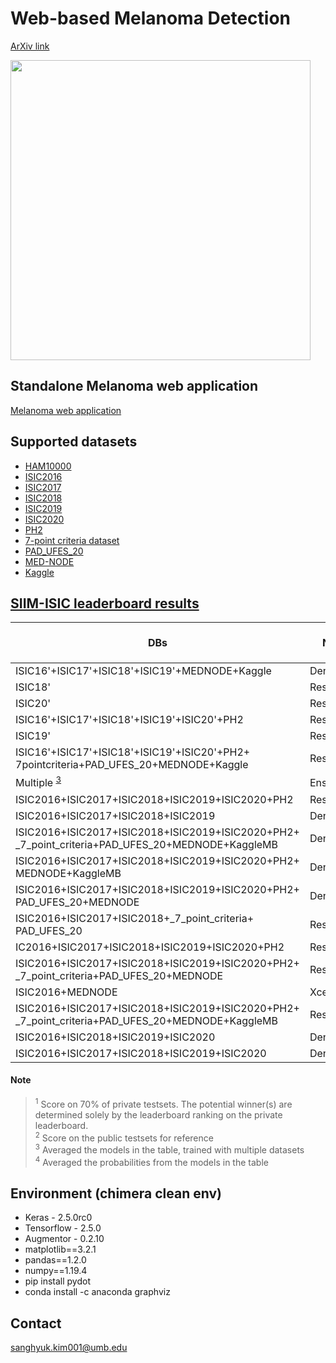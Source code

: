 # Web-based Melanoma Detection
[ArXiv link](https://arxiv.org/abs/2403.14898)
<p></p>
<img src="https://github.com/shkimmie-umb/melanoma_detection/blob/master/Thumbnail.jpeg" width="480">
<!-- ![screenshot](https://github.com/shkimmie-umb/melanoma_detection/blob/master/Thumbnail.jpeg) -->


## Standalone Melanoma web application
[Melanoma web application](https://mpsych.github.io/melanoma/)

## Supported datasets
- [HAM10000](https://dataverse.harvard.edu/dataset.xhtml?persistentId=doi:10.7910/DVN/DBW86T)
- [ISIC2016](https://challenge.isic-archive.com/data/#2016)
- [ISIC2017](https://challenge.isic-archive.com/data/#2017)
- [ISIC2018](https://challenge.isic-archive.com/data/#2018)
- [ISIC2019](https://challenge.isic-archive.com/data/#2019)
- [ISIC2020](https://challenge.isic-archive.com/data/#2020)
- [PH2](https://www.fc.up.pt/addi/ph2%20database.html)
- [7-point criteria dataset](https://derm.cs.sfu.ca/Welcome.html)
- [PAD_UFES_20](https://data.mendeley.com/datasets/zr7vgbcyr2/1)
- [MED-NODE](https://www.cs.rug.nl/~imaging/databases/melanoma_naevi/)
- [Kaggle](https://www.kaggle.com/datasets/fanconic/skin-cancer-malignant-vs-benign)

## [SIIM-ISIC leaderboard results](https://www.kaggle.com/competitions/siim-isic-melanoma-classification/overview)
| DBs | Network | Img size | Private Score <sup id="privatescore">[1](#privatescore)</sup> | Public Score <sup id="publicscore">[2](#publicscore)</sup> |
| ------------- | ------------- | ------------- | ------------- | ------------- |
|  ISIC16'+ISIC17'+ISIC18'+ISIC19'+MEDNODE+Kaggle | DenseNet121  | 150x150 | 0.7211  | 0.7472  |
|  ISIC18' | ResNet50  | 150x150 | 0.5999  | 0.6301  |
|  ISIC20' | ResNet50  | 150x150 | 0.7751  | 0.8126  |
|  ISIC16'+ISIC17'+ISIC18'+ISIC19'+ISIC20'+PH2 | ResNet152  | 150x150 | 0.8064  | 0.8073  |
|  ISIC19' | ResNet152  | 150x150 | 0.6769  | 0.7234  |
|  ISIC16'+ISIC17'+ISIC18'+ISIC19'+ISIC20'+PH2+ <br> 7pointcriteria+PAD_UFES_20+MEDNODE+Kaggle | ResNet152  | 150x150 | 0.7774  | 0.7894  |
|  Multiple <sup id="a1">[3](#dataset)</sup> | Ensemble <sup id="a2">[4](#network)</sup>  | 150x150 | 0.7618  | 0.7621  |
| ISIC2016+ISIC2017+ISIC2018+ISIC2019+ISIC2020+PH2 | ResNet152 | 384x384 | 0.7028 | 0.7134 |
| ISIC2016+ISIC2017+ISIC2018+ISIC2019 | DenseNet169 | 384x384 | 0.6943 | 0.7471 |
| ISIC2016+ISIC2017+ISIC2018+ISIC2019+ISIC2020+PH2+ <br> _7_point_criteria+PAD_UFES_20+MEDNODE+KaggleMB | DenseNet169 | 384x384 | 0.7963 | 0.8535 |
| ISIC2016+ISIC2017+ISIC2018+ISIC2019+ISIC2020+PH2+ <br> MEDNODE+KaggleMB | DenseNet169 | 384x384 | 0.8028 | 0.8247 |
| ISIC2016+ISIC2017+ISIC2018+ISIC2019+ISIC2020+PH2+ <br> PAD_UFES_20+MEDNODE | DenseNet169 | 384x384 | 0.7980 | 0.8338 |
| ISIC2016+ISIC2017+ISIC2018+_7_point_criteria+ <br> PAD_UFES_20 | ResNet50 | 384x384 | 0.4199 | 0.4484 |
| IC2016+ISIC2017+ISIC2018+ISIC2019+ISIC2020+PH2 | ResNet152 | 384x384 | 0.7028 | 0.7234 |
| ISIC2016+ISIC2017+ISIC2018+ISIC2019+ISIC2020+PH2+ <br> _7_point_criteria+PAD_UFES_20+MEDNODE | ResNet152V2 | 384x384 | 0.8144 | 0.8284 |
| ISIC2016+MEDNODE | Xception | 384x384 | 0.7409 | 0.7474 |
| ISIC2016+ISIC2017+ISIC2018+ISIC2019+ISIC2020+PH2+ <br> _7_point_criteria+PAD_UFES_20+MEDNODE+KaggleMB | ResNet152V2 | 384x384 | 0.8009 | 0.8219 |
| ISIC2016+ISIC2018+ISIC2019+ISIC2020 | DenseNet169 | 384x384 | 0.8195 | 0.8619 |
| ISIC2016+ISIC2017+ISIC2018+ISIC2019+ISIC2020 | DenseNet169 | 384x384 | 0.7673 | 0.8267 |

#### Note
> <sup id="privatescore">1</sup> Score on 70% of private testsets. The potential winner(s) are determined solely by the leaderboard ranking on the private leaderboard. <br>
> <sup id="publicscore">2</sup> Score on the public testsets for reference <br>
> <sup id="dataset">3</sup> Averaged the models in the table, trained with multiple datasets <br>
> <sup id="network">4</sup> Averaged the probabilities from the models in the table<br>

<!-- - ISIC contains the following diseases:
  - Actinic keratosis
  - Basal cell carcinoma
  - Dermatofibroma
  - Melanoma
  - Nevus
  - Pigmented benign keratosis
  - Seborrheic keratosis
  - Squamous cell carcinoma
  - Vascular lesion

- Original Download link: https://challenge.isic-archive.com/data/
- Folder-structured custom db: https://drive.google.com/file/d/1v_Nfg3QD5_TIr3Y-awIBm7lTFmVtIvQj/view?usp=drive_link -->

## Environment (chimera clean env)
- Keras - 2.5.0rc0
- Tensorflow - 2.5.0
- Augmentor - 0.2.10
- matplotlib==3.2.1
- pandas==1.2.0
- numpy==1.19.4
- pip install pydot
- conda install -c anaconda graphviz

## Contact
sanghyuk.kim001@umb.edu
